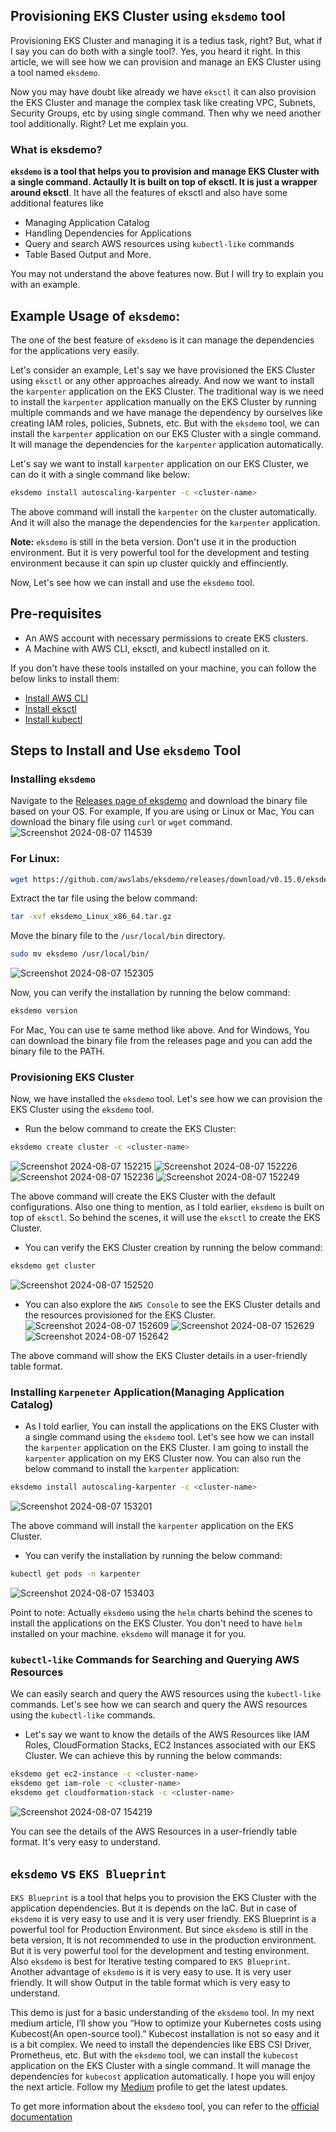 ## Provisioning EKS Cluster using `eksdemo` tool

Provisioning EKS Cluster and managing it is a tedius task, right? But, what if I say you can do both with a single tool?. Yes, you heard it right. In this article, we will see how we can provision and manage an EKS Cluster using a tool named `eksdemo`.

Now you may have doubt like already we have `eksctl` it can also provision the EKS Cluster and manage the complex task like creating VPC, Subnets, Security Groups, etc by using single command. Then why we need another tool additionally. Right? Let me explain you.

### What is eksdemo?

**`eksdemo` is a tool that helps you to provision and manage EKS Cluster with a single command. Actaully It is built on top of eksctl. It is just a wrapper around eksctl**. It have all the features of eksctl and also have some additional features like

- Managing Application Catalog
- Handling Dependencies for Applications
- Query and search AWS resources using `kubectl-like` commands
- Table Based Output and More.

You may not understand the above features now. But I will try to explain you with an example.

## Example Usage of `eksdemo`:

The one of the best feature of `eksdemo` is it can manage the dependencies for the applications very easily.<br>

Let's consider an example, Let's say we have provisioned the EKS Cluster using `eksctl` or any other approaches already. And now we want to install the `karpenter` application on the EKS Cluster. The traditional way is we need to install the `karpenter` application manually on the EKS Cluster by running multiple commands and we have manage the dependency by ourselves like creating IAM roles, policies, Subnets, etc. But with the `eksdemo` tool, we can install the `karpenter` application on our EKS Cluster with a single command. It will manage the dependencies for the `karpenter` application automatically.

Let's say we want to install `karpenter` application on our EKS Cluster, we can do it with a single command like below:

```bash
eksdemo install autoscaling-karpenter -c <cluster-name>
```
The above command will install the `karpenter` on the cluster automatically. And it will also the manage the dependencies for the `karpenter` application.

**Note:** `eksdemo` is still in the beta version. Don't use it in the production environment. But it is very powerful tool for the development and testing environment because it can spin up cluster quickly and effinciently.<br>

Now, Let's see how we can install and use the `eksdemo` tool.

## Pre-requisites

- An AWS account with necessary permissions to create EKS clusters.
- A Machine with AWS CLI, eksctl, and kubectl installed on it.

If you don't have these tools installed on your machine, you can follow the below links to install them:

- [Install AWS CLI](https://docs.aws.amazon.com/cli/latest/userguide/install-cliv2.html)
- [Install eksctl](https://docs.aws.amazon.com/eks/latest/userguide/eksctl.html)
- [Install kubectl](https://kubernetes.io/docs/tasks/tools/install-kubectl/)

## Steps to Install and Use `eksdemo` Tool

### Installing `eksdemo`

Navigate to the [Releases page of eksdemo](https://github.com/awslabs/eksdemo/releases/tag/v0.15.0) and download the binary file based on your OS. For example, If you are using or Linux or Mac, You can download the binary file using `curl` or `wget` command.
![Screenshot 2024-08-07 114539](https://github.com/user-attachments/assets/cb859c70-7245-4410-97c5-9dd242ca3ba9)


### For Linux:

```bash
wget https://github.com/awslabs/eksdemo/releases/download/v0.15.0/eksdemo_Linux_x86_64.tar.gz
```

Extract the tar file using the below command:

```bash
tar -xvf eksdemo_Linux_x86_64.tar.gz
```

Move the binary file to the `/usr/local/bin` directory.

```bash
sudo mv eksdemo /usr/local/bin/
```

![Screenshot 2024-08-07 152305](https://github.com/user-attachments/assets/acf2e5a1-dfbe-4b8b-b6bc-dfdcbf39ffe9)


Now, you can verify the installation by running the below command:

```bash
eksdemo version
```
For Mac, You can use te same method like above. And for Windows, You can download the binary file from the releases page and you can add the binary file to the PATH.

### Provisioning EKS Cluster

Now, we have installed the `eksdemo` tool. Let's see how we can provision the EKS Cluster using the `eksdemo` tool.

- Run the below command to create the EKS Cluster:

```bash
eksdemo create cluster -c <cluster-name>
```
![Screenshot 2024-08-07 152215](https://github.com/user-attachments/assets/392a493f-0d72-43ab-9709-55f80e3fec88)
![Screenshot 2024-08-07 152226](https://github.com/user-attachments/assets/6b4a8bb6-6735-4c94-954a-8851687622f8)
![Screenshot 2024-08-07 152236](https://github.com/user-attachments/assets/8bb307a6-14dd-4787-bc3e-710addfb2fb8)
![Screenshot 2024-08-07 152249](https://github.com/user-attachments/assets/e35ae981-0c0d-4d2b-949d-a65bd6b548f0)

The above command will create the EKS Cluster with the default configurations. Also one thing to mention, as I told earlier, `eksdemo` is built on top of `eksctl`. So behind the scenes, it will use the `eksctl` to create the EKS Cluster.

- You can verify the EKS Cluster creation by running the below command:

```bash
eksdemo get cluster
```
![Screenshot 2024-08-07 152520](https://github.com/user-attachments/assets/21b329c7-4861-44a9-8e03-62996642dec4)

- You can also explore the `AWS Console` to see the EKS Cluster details and the resources provisioned for the EKS Cluster.
![Screenshot 2024-08-07 152609](https://github.com/user-attachments/assets/1c559f3e-a999-4a23-82d9-4f5e76fa376d)
![Screenshot 2024-08-07 152629](https://github.com/user-attachments/assets/4ee670d7-10a9-42ce-ba78-68d95c40574f)
![Screenshot 2024-08-07 152642](https://github.com/user-attachments/assets/a35bb7de-3b3d-4606-b456-07adf6284de9)


The above command will show the EKS Cluster details in a user-friendly table format.

### Installing `Karpeneter` Application(Managing Application Catalog)

- As I told earlier, You can install the applications on the EKS Cluster with a single command using the `eksdemo` tool. Let's see how we can install the `karpenter` application on the EKS Cluster. I am going to install the `karpenter` application on my EKS Cluster now. You can also run the below command to install the `karpenter` application:

```bash
eksdemo install autoscaling-karpenter -c <cluster-name>
```
![Screenshot 2024-08-07 153201](https://github.com/user-attachments/assets/247b61da-de55-41cf-b74f-765509284f01)

The above command will install the `karpenter` application on the EKS Cluster.

- You can verify the installation by running the below command:

```bash
kubectl get pods -n karpenter
```
![Screenshot 2024-08-07 153403](https://github.com/user-attachments/assets/fe5a2b47-83ae-45a5-a747-0a0775a104c8)

Point to note: Actually `eksdemo` using the `helm` charts behind the scenes to install the applications on the EKS Cluster. You don't need to have `helm` installed on your machine. `eksdemo` will manage it for you.

### `kubectl-like` Commands for Searching and Querying AWS Resources

We can easily search and query the AWS resources using the `kubectl-like` commands. Let's see how we can search and query the AWS resources using the `kubectl-like` commands.

- Let's say we want to know the details of the AWS Resources like IAM Roles, CloudFormation Stacks, EC2 Instances associated with our EKS Cluster. We can achieve this by running the below commands:

```bash
eksdemo get ec2-instance -c <cluster-name>
eksdemo get iam-role -c <cluster-name>
eksdemo get cloudformation-stack -c <cluster-name>
```

![Screenshot 2024-08-07 154219](https://github.com/user-attachments/assets/50db1121-c68c-4169-9a55-db569bf91f69)


You can see the details of the AWS Resources in a user-friendly table format. It's very easy to understand.


## `eksdemo` vs `EKS Blueprint`

`EKS Blueprint` is a tool that helps you to provision the EKS Cluster with the application dependencies. But it is depends on the IaC. But in case of `eksdemo` it is very easy to use and it is very user friendly. EKS Blueprint is a powerful tool for Production Environment. But since `eksdemo` is still in the beta version, It is not recommended to use in the production environment. But it is very powerful tool for the development and testing environment. Also `eksdemo` is best for Iterative testing compared to `EKS Blueprint`. Another advantage of `eksdemo` is it is very easy to use. It is very user friendly. It will show Output in the table format which is very easy to understand.<br>

This demo is just for a basic understanding of the `eksdemo` tool. In my next medium article, I’ll show you “How to optimize your Kubernetes costs using Kubecost(An open-source tool).” Kubecost installation is not so easy and it is a bit complex. We need to install the dependencies like EBS CSI Driver, Prometheus, etc. But with the `eksdemo` tool, we can install the `kubecost` application on the EKS Cluster with a single command. It will manage the dependencies for `kubecost` application automatically. I hope you will enjoy the next article. Follow my [Medium](https://medium.com/@mathesh-me) profile to get the latest updates.

To get more information about the `eksdemo` tool, you can refer to the [official documentation](https://github.com/awslabs/eksdemo)
